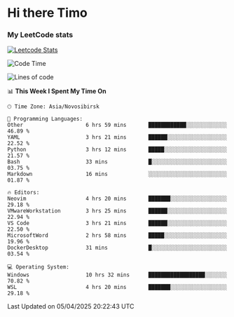 # Hi there Timo
### My LeetCode stats
[![Leetcode Stats](https://leetcard.jacoblin.cool/przdtl?border=0&radius=20&ext=heatmap&theme=nord)](https://leetcode.com/przdtl)

<!--START_SECTION:waka-->
![Code Time](http://img.shields.io/badge/Code%20Time-735%20hrs-blue)

![Lines of code](https://img.shields.io/badge/From%20Hello%20World%20I%27ve%20Written-84.0%20thousand%20lines%20of%20code-blue)

📊 **This Week I Spent My Time On** 

```text
🕑︎ Time Zone: Asia/Novosibirsk

💬 Programming Languages: 
Other                    6 hrs 59 mins       ████████████░░░░░░░░░░░░░   46.89 % 
YAML                     3 hrs 21 mins       ██████░░░░░░░░░░░░░░░░░░░   22.52 % 
Python                   3 hrs 12 mins       █████░░░░░░░░░░░░░░░░░░░░   21.57 % 
Bash                     33 mins             █░░░░░░░░░░░░░░░░░░░░░░░░   03.75 % 
Markdown                 16 mins             ░░░░░░░░░░░░░░░░░░░░░░░░░   01.87 % 

🔥 Editors: 
Neovim                   4 hrs 20 mins       ███████░░░░░░░░░░░░░░░░░░   29.18 % 
VMwareWorkstation        3 hrs 25 mins       ██████░░░░░░░░░░░░░░░░░░░   22.94 % 
VS Code                  3 hrs 21 mins       ██████░░░░░░░░░░░░░░░░░░░   22.50 % 
MicrosoftWord            2 hrs 58 mins       █████░░░░░░░░░░░░░░░░░░░░   19.96 % 
DockerDesktop            31 mins             █░░░░░░░░░░░░░░░░░░░░░░░░   03.54 % 

💻 Operating System: 
Windows                  10 hrs 32 mins      ██████████████████░░░░░░░   70.82 % 
WSL                      4 hrs 20 mins       ███████░░░░░░░░░░░░░░░░░░   29.18 % 
```


 Last Updated on 05/04/2025 20:22:43 UTC
<!--END_SECTION:waka-->
